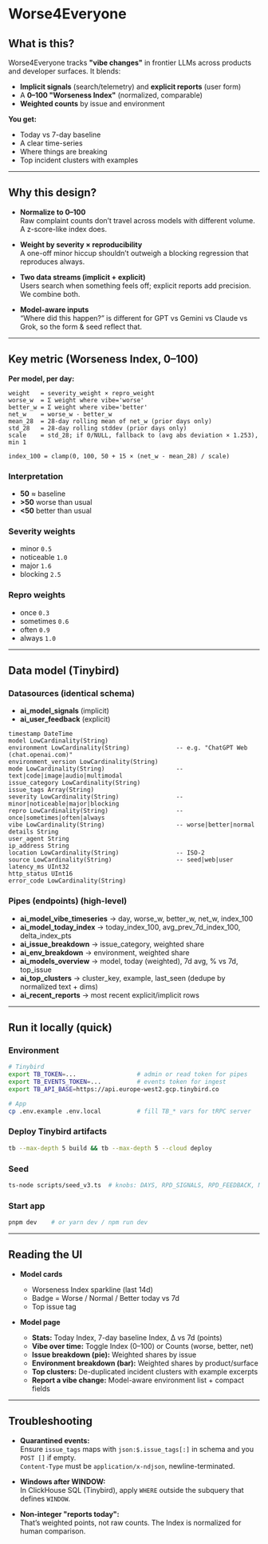 # Worse4Everyone

## What is this?

Worse4Everyone tracks **"vibe changes"** in frontier LLMs across products and developer surfaces. It blends:

- **Implicit signals** (search/telemetry) and **explicit reports** (user form)
- A **0–100 "Worseness Index"** (normalized, comparable)
- **Weighted counts** by issue and environment

**You get:**
- Today vs 7-day baseline
- A clear time-series
- Where things are breaking
- Top incident clusters with examples

---

## Why this design?

- **Normalize to 0–100**  
  Raw complaint counts don’t travel across models with different volume. A z-score-like index does.

- **Weight by severity × reproducibility**  
  A one-off minor hiccup shouldn’t outweigh a blocking regression that reproduces always.

- **Two data streams (implicit + explicit)**  
  Users search when something feels off; explicit reports add precision. We combine both.

- **Model-aware inputs**  
  “Where did this happen?” is different for GPT vs Gemini vs Claude vs Grok, so the form & seed reflect that.

---

## Key metric (Worseness Index, 0–100)

**Per model, per day:**

```text
weight   = severity_weight × repro_weight
worse_w  = Σ weight where vibe='worse'
better_w = Σ weight where vibe='better'
net_w    = worse_w - better_w
mean_28  = 28-day rolling mean of net_w (prior days only)
std_28   = 28-day rolling stddev (prior days only)
scale    = std_28; if 0/NULL, fallback to (avg abs deviation × 1.253), min 1

index_100 = clamp(0, 100, 50 + 15 × (net_w - mean_28) / scale)
```

### Interpretation

- **50** ≈ baseline  
- **>50** worse than usual  
- **<50** better than usual  

### Severity weights

- minor `0.5`
- noticeable `1.0`
- major `1.6`
- blocking `2.5`

### Repro weights

- once `0.3`
- sometimes `0.6`
- often `0.9`
- always `1.0`

---

## Data model (Tinybird)

### Datasources (identical schema)

- **ai_model_signals** (implicit)
- **ai_user_feedback** (explicit)

```text
timestamp DateTime
model LowCardinality(String)
environment LowCardinality(String)             -- e.g. "ChatGPT Web (chat.openai.com)"
environment_version LowCardinality(String)
mode LowCardinality(String)                    -- text|code|image|audio|multimodal
issue_category LowCardinality(String)
issue_tags Array(String)
severity LowCardinality(String)                -- minor|noticeable|major|blocking
repro LowCardinality(String)                   -- once|sometimes|often|always
vibe LowCardinality(String)                    -- worse|better|normal
details String
user_agent String
ip_address String
location LowCardinality(String)                -- ISO-2
source LowCardinality(String)                  -- seed|web|user
latency_ms UInt32
http_status UInt16
error_code LowCardinality(String)
```

### Pipes (endpoints) (high-level)

- **ai_model_vibe_timeseries** → day, worse_w, better_w, net_w, index_100
- **ai_model_today_index** → today_index_100, avg_prev_7d_index_100, delta_index_pts
- **ai_issue_breakdown** → issue_category, weighted share
- **ai_env_breakdown** → environment, weighted share
- **ai_models_overview** → model, today (weighted), 7d avg, % vs 7d, top_issue
- **ai_top_clusters** → cluster_key, example, last_seen (dedupe by normalized text + dims)
- **ai_recent_reports** → most recent explicit/implicit rows

---

## Run it locally (quick)

### Environment

```bash
# Tinybird
export TB_TOKEN=...                 # admin or read token for pipes
export TB_EVENTS_TOKEN=...          # events token for ingest
export TB_API_BASE=https://api.europe-west2.gcp.tinybird.co

# App
cp .env.example .env.local          # fill TB_* vars for tRPC server
```

### Deploy Tinybird artifacts

```bash
tb --max-depth 5 build && tb --max-depth 5 --cloud deploy
```

### Seed

```bash
ts-node scripts/seed_v3.ts  # knobs: DAYS, RPD_SIGNALS, RPD_FEEDBACK, MIN_TOTAL, CUTOFF_HOUR_UTC…
```

### Start app

```bash
pnpm dev    # or yarn dev / npm run dev
```

---

## Reading the UI

- **Model cards**
  - Worseness Index sparkline (last 14d)
  - Badge = Worse / Normal / Better today vs 7d
  - Top issue tag

- **Model page**
  - **Stats:** Today Index, 7-day baseline Index, Δ vs 7d (points)
  - **Vibe over time:** Toggle Index (0–100) or Counts (worse, better, net)
  - **Issue breakdown (pie):** Weighted shares by issue
  - **Environment breakdown (bar):** Weighted shares by product/surface
  - **Top clusters:** De-duplicated incident clusters with example excerpts
  - **Report a vibe change:** Model-aware environment list + compact fields

---

## Troubleshooting

- **Quarantined events:**  
  Ensure `issue_tags` maps with `json:$.issue_tags[:]` in schema and you `POST []` if empty.  
  `Content-Type` must be `application/x-ndjson`, newline-terminated.

- **Windows after WINDOW:**  
  In ClickHouse SQL (Tinybird), apply `WHERE` outside the subquery that defines `WINDOW`.

- **Non-integer "reports today":**  
  That’s weighted points, not raw counts. The Index is normalized for human comparison.
